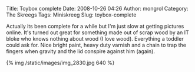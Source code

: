 Title: Toybox complete
Date: 2008-10-26 04:26
Author: mongrol
Category: The Skreegs
Tags: Miniskreeg
Slug: toybox-complete

Actually its been complete for a while but I'm just slow at getting
pictures online. It's turned out great for something made out of scrap
wood by an IT bloke who knows nothing about wood (I love wood).
Everything a toddler could ask for. Nice bright paint, heavy duty
varnish and a chain to trap the fingers when gravity and the lid
conspire against him (again).

{% img /static/images/img_2830.jpg 640 %}
